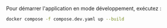 Pour démarrer l'application en mode développement, exécutez :

```bash
docker compose -f compose.dev.yaml up --build